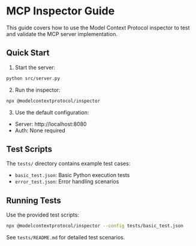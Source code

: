 # MCP Inspector Guide

This guide covers how to use the Model Context Protocol inspector to test and validate the MCP server implementation.

## Quick Start

1. Start the server:
```bash
python src/server.py
```

2. Run the inspector:
```bash
npx @modelcontextprotocol/inspector
```

3. Use the default configuration:
- Server: http://localhost:8080
- Auth: None required

## Test Scripts

The `tests/` directory contains example test cases:
- `basic_test.json`: Basic Python execution tests
- `error_test.json`: Error handling scenarios

## Running Tests

Use the provided test scripts:
```bash
npx @modelcontextprotocol/inspector --config tests/basic_test.json
```

See `tests/README.md` for detailed test scenarios.